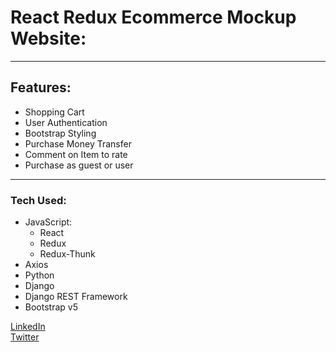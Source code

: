 # React Redux Ecommerce Mockup Website:
***      
## Features:
* Shopping Cart
* User Authentication
* Bootstrap Styling
* Purchase Money Transfer
* Comment on Item to rate
* Purchase as guest or user 
***      
### Tech Used:
* JavaScript:
    * React
    * Redux
    * Redux-Thunk
* Axios
* Python
* Django
* Django REST Framework
* Bootstrap v5

[LinkedIn](https://www.linkedin.com/in/markharmon142)      
[Twitter](http://www.twitter.com/ManicNeo142)      